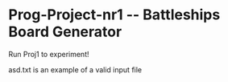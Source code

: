 # Prog-Project-nr1 -- Battleships Board Generator

Run Proj1 to experiment!

asd.txt is an example of a valid input file


